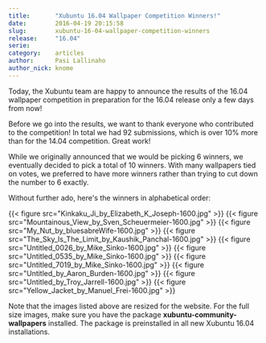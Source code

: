 ```yaml
---
title:       "Xubuntu 16.04 Wallpaper Competition Winners!"
date:        2016-04-19 20:15:58
slug:        xubuntu-16-04-wallpaper-competition-winners
release:     "16.04"
serie:       
category:    articles
author:      Pasi Lallinaho
author_nick: knome
---
```


Today, the Xubuntu team are happy to announce the results of the 16.04 wallpaper competition in preparation for the 16.04 release only a few days from now!

Before we go into the results, we want to thank everyone who contributed to the competition! In total we had 92 submissions, which is over 10% more than for the 14.04 competition. Great work!

While we originally announced that we would be picking 6 winners, we eventually decided to pick a total of 10 winners. With many wallpapers tied on votes, we preferred to have more winners rather than trying to cut down the number to 6 exactly.

Without further ado, here's the winners in alphabetical order:

{{< figure src="Kinkaku_Ji_by_Elizabeth_K_Joseph-1600.jpg" >}}
{{< figure src="Mountainous_View_by_Sven_Scheuermeier-1600.jpg" >}}
{{< figure src="My_Nut_by_bluesabreWife-1600.jpg" >}}
{{< figure src="The_Sky_Is_The_Limit_by_Kaushik_Panchal-1600.jpg" >}}
{{< figure src="Untitled_0026_by_Mike_Sinko-1600.jpg" >}}
{{< figure src="Untitled_0535_by_Mike_Sinko-1600.jpg" >}}
{{< figure src="Untitled_7019_by_Mike_Sinko-1600.jpg" >}}
{{< figure src="Untitled_by_Aaron_Burden-1600.jpg" >}}
{{< figure src="Untitled_by_Troy_Jarrell-1600.jpg" >}}
{{< figure src="Yellow_Jacket_by_Manuel_Frei-1600.jpg" >}}

Note that the images listed above are resized for the website. For the full size images, make sure you have the package **xubuntu-community-wallpapers** installed. The package is preinstalled in all new Xubuntu 16.04 installations.
